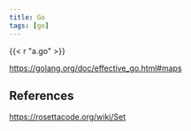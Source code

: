 ```yaml
---
title: Go
tags: [go]
---
```


{{< r "a.go" >}}

<https://golang.org/doc/effective_go.html#maps>

## References

<https://rosettacode.org/wiki/Set>
